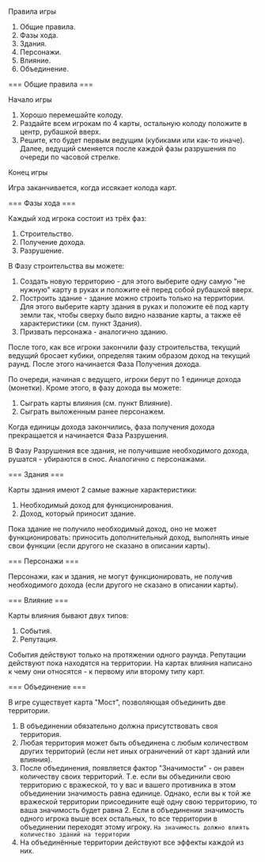 Правила игры 

1. Общие правила.
2. Фазы хода.
3. Здания.
4. Персонажи.
5. Влияние.
6. Объединение.

=== Общие правила ===
 
Начало игры

1. Хорошо перемешайте колоду.
2. Раздайте всем игрокам по 4 карты, остальную колоду положите в центр, рубашкой вверх.
3. Решите, кто будет первым ведущим (кубиками или как-то иначе). Далее, ведущий сменяется после каждой фазы разрушения по очереди по часовой стрелке.

Конец игры

Игра заканчивается, когда иссякает колода карт.

=== Фазы хода ===
 
Каждый ход игрока состоит из трёх фаз:

1. Строительство.
2. Получение дохода.
3. Разрушение.
 
В Фазу строительства вы можете:

1. Создать новую территорию - для этого выберите одну самую "не нужную" карту в руках и положите её перед собой рубашкой вверх.
2. Построить здание - здание можно строить только на территории. Для этого выберите карту здания в руках и положите её под карту земли так, чтобы сверху было видно название карты, а также её характеристики (см. пункт Здания).
3. Призвать персонажа - аналогично зданию.

После того, как все игроки закончили фазу строительства, текущий ведущий бросает кубики, определяя таким образом доход на текущий раунд. После этого начинается Фаза Получения дохода.

По очереди, начиная с ведущего, игроки берут по 1 единице дохода (монетки). 
Кроме этого, в фазу дохода вы можете:

1. Сыграть карты влияния (см. пункт Влияние).
2. Сыграть выложенным ранее персонажем.

Когда единицы дохода закончились, фаза получения дохода прекращается и начинается Фаза Разрушения.

В Фазу Разрушения все здания, не получившие необходимого дохода, рушатся - убираются в снос. Аналогично с персонажами.

=== Здания ===

Карты здания имеют 2 самые важные характеристики:

1. Необходимый доход для функционирования.
2. Доход, который приносит здание.

Пока здание не получило необходимый доход, оно не может функционировать: приносить дополнительный доход, выполнять иные свои функции (если другого не сказано в описании карты).

=== Персонажи ===

Персонажи, как и здания, не могут функционировать, не получив необходимого дохода (если другого не сказано в описании карты).

=== Влияние ===

Карты влияния бывают двух типов:

1. События.
2. Репутация.
 
События действуют только на протяжении одного раунда. Репутации действуют пока находятся на территории.
На картах влияния написано к чему они относятся - к первому или второму типу карт.

=== Объединение ===

В игре существует карта "Мост", позволяющая объединить две территории. 

1. В объединении обязательно должна присутствовать своя территория.
2. Любая территория может быть объединена с любым количеством других территорий (если нет иных ограничений от карт зданий или влияния).
3. После объединения, появляется фактор "Значимости" - он равен количеству своих территорий. Т.е. если вы объединили свою территорию с вражеской, то у вас и вашего противника в этом объединении значимость равна единице. Однако, если вы к той же вражеской территории присоедините ещё одну свою территорию, то ваша значимость будет равна 2. Если в объединении значимость одного игрока выше всех остальных, то все территории в объединении переходят этому игроку. `На значимость должно влиять количество зданий на территории`
4. На объединённые территории действуют все эффекты каждой из них.
